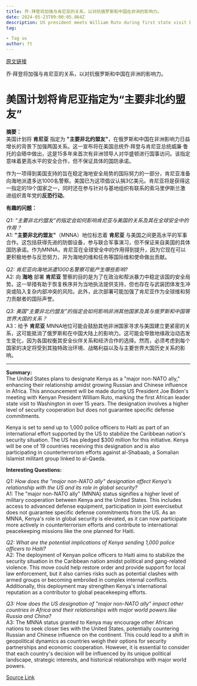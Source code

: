 ```yaml
---
title: 乔·拜登将加强与肯尼亚的关系，以对抗俄罗斯和中国在非洲的影响力。
date: 2024-05-23T09:00:05.864Z
description: US president meets William Ruto during first state visit by an African leader to Washington in 15 years
tag: 

- Tag us
author: ft
---
```


[原文链接](https://ft.com/content/b8ddf201-bb83-4155-a69e-109dc5470a11)

乔·拜登将加强与肯尼亚的关系，以对抗俄罗斯和中国在非洲的影响力。

# 美国计划将肯尼亚指定为“主要非北约盟友”

**摘要：**  
美国计划将 **肯尼亚** 指定为 **"主要非北约盟友"**，在俄罗斯和中国在非洲影响力日益增长的背景下加强两国关系。这一宣布将在美国总统乔·拜登与肯尼亚总统威廉·鲁托的会晤中做出，这是15多年来首次有非洲领导人对华盛顿进行国事访问。该指定意味着更高水平的安全合作，但不保证具体的国防承诺。

作为一项得到美国支持的旨在稳定海地安全局势的国际努力的一部分，肯尼亚准备向海地派遣多达1000名警察。美国已为这项倡议认捐3亿美元。肯尼亚将是获得这一指定的19个国家之一，同时还在参与针对与基地组织有联系的索马里伊斯兰激进组织青年党的**反恐行动**。

**有趣的问题：**  

_Q1: “主要非北约盟友”的指定会如何影响肯尼亚与美国的关系及其在全球安全中的作用？_  
A1: **"主要非北约盟友"**（MNNA）地位标志着 **肯尼亚** 与美国之间更高水平的军事合作。这包括获得先进的防御设备，参与联合军事演习，但不保证来自美国的具体国防承诺。作为MNNA，肯尼亚在全球安全中的作用得到提升，因为它现在可以更积极地参与反恐努力，并为海地的维和任务等国际维和使命做出贡献。

_Q2: 肯尼亚向海地派遣1000名警察可能产生哪些影响?_  
A2: 向 **海地** 部署 **肯尼亚** 警察的目的是为了在政治和帮派暴力中稳定该国的安全局势。这一举措有助于恢复秩序并为当地执法提供支持，但也存在与武装团体发生冲突或陷入复杂内部冲突的风险。此外，此次部署可能加强了肯尼亚作为全球维和努力贡献者的国际声誉。

_Q3: 美国“主要非北约盟友”的指定会如何影响非洲其他国家及其与俄罗斯和中国等世界大国的关系？_  
A3：给予 **肯尼亚** MNNA地位可能会鼓励其他非洲国家寻求与美国建立更紧密的关系，这可能抵消了俄罗斯和在中国大陆上的影响力。这可能会导致地缘政治动态发生变化，因为各国权衡其安全伙伴关系和经济合作的选择。然而，必须考虑到每个国家的决定将受到其独特政治环境、战略利益以及与主要世界大国历史关系的影响。

---

**Summary:**  
The United States plans to designate Kenya as a "major non-NATO ally," enhancing their relationship amidst growing Russian and Chinese influence in Africa. This announcement will be made during US President Joe Biden's meeting with Kenyan President William Ruto, marking the first African leader state visit to Washington in over 15 years. The designation involves a higher level of security cooperation but does not guarantee specific defense commitments.

Kenya is set to send up to 1,000 police officers to Haiti as part of an international effort supported by the US to stabilize the Caribbean nation's security situation. The US has pledged $300 million for this initiative. Kenya will be one of 19 countries receiving this designation and is also participating in counterterrorism efforts against al-Shabaab, a Somalian Islamist militant group linked to al-Qaeda.

**Interesting Questions:**  

_Q1: How does the "major non-NATO ally" designation affect Kenya's relationship with the US and its role in global security?_  
A1: The "major non-NATO ally" (MNNA) status signifies a higher level of military cooperation between Kenya and the United States. This includes access to advanced defense equipment, participation in joint exercisebut does not guarantee specific defense commitments from the US. As an MNNA, Kenya's role in global security is elevated, as it can now participate more actively in counterterrorism efforts and contribute to international peacekeeping missions like the one planned for Haiti.

_Q2: What are the potential implications of Kenya sending 1,000 police officers to Haiti?_  
A2: The deployment of Kenyan police officers to Haiti aims to stabilize the security situation in the Caribbean nation amidst political and gang-related violence. This move could help restore order and provide support for local law enforcement, but it also carries risks such as potential clashes with armed groups or becoming embroiled in complex internal conflicts. Additionally, this deployment may strengthen Kenya's international reputation as a contributor to global peacekeeping efforts.

_Q3: How does the US designation of "major non-NATO ally" impact other countries in Africa and their relationships with major world powers like Russia and China?_  
A3: The MNNA status granted to Kenya may encourage other African nations to seek closer ties with the United States, potentially countering Russian and Chinese influence on the continent. This could lead to a shift in geopolitical dynamics as countries weigh their options for security partnerships and economic cooperation. However, it is essential to consider that each country's decision will be influenced by its unique political landscape, strategic interests, and historical relationships with major world powers.

[Source Link](https://ft.com/content/b8ddf201-bb83-4155-a69e-109dc5470a11)

